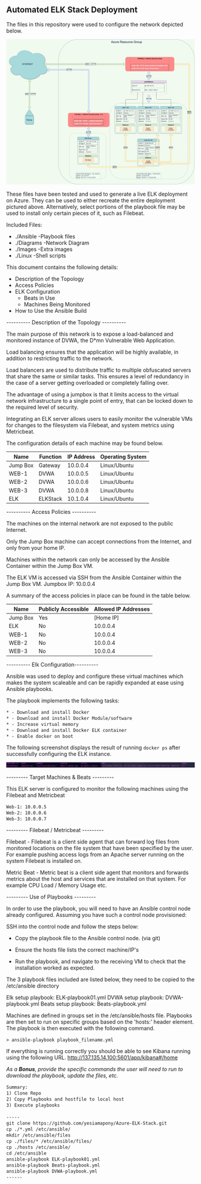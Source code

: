 ## Automated ELK Stack Deployment

The files in this repository were used to configure the network depicted below.

![Network Diagram](https://github.com/yesiamapony/Azure-ELK-Stack/blob/main/Images/Network%20Diagram.png?raw=true)

These files have been tested and used to generate a live ELK deployment on Azure. They can be used to either recreate the entire deployment pictured above. Alternatively, select portions of the playbook file may be used to install only certain pieces of it, such as Filebeat.


Included Files:
- ./Ansible  -Playbook files
- ./Diagrams -Network Diagram
- ./Images   -Extra images
- ./Linux    -Shell scripts


This document contains the following details:

- Description of the Topology
- Access Policies
- ELK Configuration
  - Beats in Use
  - Machines Being Monitored
- How to Use the Ansible Build


---------- Description of the Topology ---------- 

The main purpose of this network is to expose a load-balanced and monitored instance of DVWA, the D*mn Vulnerable Web Application.

Load balancing ensures that the application will be highly available, in addition to restricting traffic to the network.

Load balancers are used to distribute traffic to multiple obfuscated servers that share the same or similar tasks. This ensures a level of redundancy in the case of a server getting overloaded or completely falling over. 

The advantage of using a jumpbox is that it limits access to the virtual network infrastructure to a single point of entry, that can be locked down to the required level of security. 

Integrating an ELK server allows users to easily monitor the vulnerable VMs for changes to the filesystem via Filebeat, and system metrics using Metricbeat.

The configuration details of each machine may be found below.

| Name     | Function | IP Address | Operating System |
|----------|----------|------------|------------------|
| Jump Box | Gateway  | 10.0.0.4   | Linux/Ubuntu     |
| WEB-1    | DVWA     | 10.0.0.5   | Linux/Ubuntu     |
| WEB-2    | DVWA     | 10.0.0.6   | Linux/Ubuntu     |
| WEB-3    | DVWA     | 10.0.0.8   | Linux/Ubuntu     |
| ELK      | ELKStack | 10.1.0.4   | Linux/Ubuntu     |


---------- Access Policies ---------- 

The machines on the internal network are not exposed to the public Internet. 

Only the Jump Box machine can accept connections from the Internet, and only from your home IP.

Machines within the network can only be accessed by the Ansible Container within the Jump Box VM.

The ELK VM is accessed via SSH from the Ansible Container within the Jump Box VM.
	Jumpbox IP: 10.0.0.4

A summary of the access policies in place can be found in the table below.

| Name     | Publicly Accessible | Allowed IP Addresses |
|----------|---------------------|----------------------|
| Jump Box | Yes                 | [Home IP]            |
| ELK      | No                  | 10.0.0.4             |
| WEB-1    | No                  | 10.0.0.4             |
| WEB-2    | No                  | 10.0.0.4             |
| WEB-3    | No                  | 10.0.0.4             |

---------- Elk Configuration---------- 

Ansible was used to deploy and configure these virtual machines which makes the system scaleable and can be rapidly expanded at ease using Ansible playbooks.

The playbook implements the following tasks:

	* - Download and install Docker
	* - Download and install Docker Module/software
	* - Increase virtual memory
	* - Download and install Docker ELK container
	* - Enable docker on boot

The following screenshot displays the result of running `docker ps` after successfully configuring the ELK instance.

![docker](https://github.com/yesiamapony/Azure-ELK-Stack/blob/main/Images/docker_ps_output.png)

--------- Target Machines & Beats ---------

This ELK server is configured to monitor the following machines using the Filebeat and Metricbeat

	Web-1: 10.0.0.5 
	Web-2: 10.0.0.6
	Web-3: 10.0.0.7

--------- Filebeat / Metricbeat ---------

Filebeat - Filebeat is a client side agent that can forward log files from monitored locations on the file system that have been specified by the user. For example pushing access logs from an Apache server running on the system Filebeat is installed on. 

Metric Beat - Metric beat is a client side agent that monitors and forwards metrics about the host and services that are installed on that system. For example CPU Load / Memory Usage etc. 



--------- Use of Playbooks ---------

In order to use the playbook, you will need to have an Ansible control node already configured. Assuming you have such a control node provisioned: 

SSH into the control node and follow the steps below:

- Copy the playbook file to the Ansible control node. (via git) 

- Ensure the hosts file lists the correct machine/IP's 

- Run the playbook, and navigate to the receiving VM to check that the installation worked as expected.

The 3 playbook files included are listed below, they need to be copied to the /etc/ansible directory

Elk setup playbook: ELK-playbook01.yml 
DVWA setup playbook: DVWA-playbook.yml
Beats setup playbook: Beats-playbook.yml
	
	
Machines are defined in groups set in the /etc/ansible/hosts file. Playbooks are then set to run on specific groups based on the 'hosts:' header element. The playbook is then executed with the following command.

	> ansible-playbook playbook_filename.yml 

If everything is running correctly you should be able to see Kibana running using the following URL. 
	http://137.135.14.100:5601/app/kibana#/home

_As a **Bonus**, provide the specific commands the user will need to run to download the playbook, update the files, etc._

	Summary: 
	1) Clone Repo
	2) Copy Playbooks and hostfile to local host
 	3) Execute playbooks

	-----
	git clone https://github.com/yesiamapony/Azure-ELK-Stack.git
	cp ./*.yml /etc/ansible/
	mkdir /etc/ansible/files
	cp ./files/* /etc/ansible/files/
	cp ./hosts /etc/ansible/
	cd /etc/ansible
	ansible-playbook ELK-playbook01.yml
	ansible-playbook Beats-playbook.yml
	ansible-playbook DVWA-playbook.yml
	------
